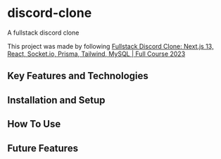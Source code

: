 # discord-clone
A fullstack discord clone

This project was made by following [Fullstack Discord Clone: Next.js 13, React, Socket.io, Prisma, Tailwind, MySQL | Full Course 2023](https://youtu.be/ZbX4Ok9YX94?si=lqo9xwCzfvS5m6E-)

## Key Features and Technologies

## Installation and Setup

## How To Use

## Future Features
